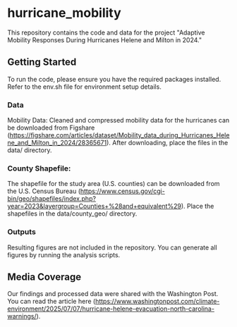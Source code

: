 # hurricane_mobility

This repository contains the code and data for the project "Adaptive Mobility Responses During Hurricanes Helene and Milton in 2024."

## Getting Started
To run the code, please ensure you have the required packages installed. Refer to the env.sh file for environment setup details.

### Data
Mobility Data:
Cleaned and compressed mobility data for the hurricanes can be downloaded from Figshare (https://figshare.com/articles/dataset/Mobility_data_during_Hurricanes_Helene_and_Milton_in_2024/28365671). After downloading, place the files in the data/ directory.

### County Shapefile:
The shapefile for the study area (U.S. counties) can be downloaded from the U.S. Census Bureau (https://www.census.gov/cgi-bin/geo/shapefiles/index.php?year=2023&layergroup=Counties+%28and+equivalent%29).
Place the shapefiles in the data/county_geo/ directory.

### Outputs
Resulting figures are not included in the repository. You can generate all figures by running the analysis scripts.


## Media Coverage
Our findings and processed data were shared with the Washington Post. You can read the article here (https://www.washingtonpost.com/climate-environment/2025/07/07/hurricane-helene-evacuation-north-carolina-warnings/).

